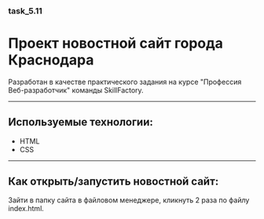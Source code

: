 ### task_5.11

# Проект новостной сайт города Краснодара
Разработан в качестве практического задания на курсе "Профессия Веб-разработчик" команды SkillFactory.

---

## Используемые технологии:
* HTML
* CSS

---

## Как открыть/запустить новостной сайт:
Зайти в папку сайта в файловом менеджере, кликнуть 2 раза по файлу index.html.
